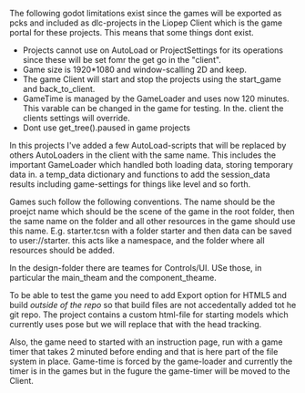 
The following godot limitations exist since the games will be exported as pcks and included as dlc-projects in the Liopep Client which is the game portal for these projects. This means that some things dont exist. 

* Projects cannot use on AutoLoad or ProjectSettings for its operations since these will be set fomr the get go in the "client". 
* Game size is 1920*1080 and window-scalling 2D and keep. 
* The game Client will start and stop the projects using the start_game and back_to_client. 
* GameTime is managed by the GameLoader and uses now 120 minutes. This varable can be changed in the game for testing. In the. client the clients settings will override. 
* Dont use get_tree().paused in game projects 

In this projects I've added a few AutoLoad-scripts that will be replaced by others AutoLoaders in the client with the same name. This includes the important GameLoader which handled both loading data, storing temporary data in. a temp_data dictionary and functions to add the session_data results including game-settings for things like level and so forth. 

Games such follow the following conventions. The name should be the proejct name which should be the scene of the game in the root folder, then the same name on the folder and all other resources in the game should use this name. E.g. starter.tcsn with a folder starter and then data can be saved to user://starter. this acts like a namespace, and the folder where all resources should be added. 

In the design-folder there are teames for Controls/UI. USe those, in particular the main_theam and the component_theame. 

To be able to test the game you need to add Export option for HTML5 and build *outside of the repo* so that build files are not accedentally added tot he git repo. The project contains a custom html-file for starting models which currently uses pose but we will replace that with the head tracking. 

Also, the game need to started with an instruction page, run with a game timer that takes 2 minuted before ending and that is here part of the file system in place. Game-time is forced by the game-loader and currently the timer is in the games but in the fugure the game-timer will be moved to the Client.  

